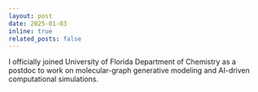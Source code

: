 ```yaml
---
layout: post
date: 2025-01-03
inline: true
related_posts: false
---
```


I officially joined University of Florida Department of Chemistry as a postdoc to work on molecular-graph generative modeling and AI-driven computational simulations.
